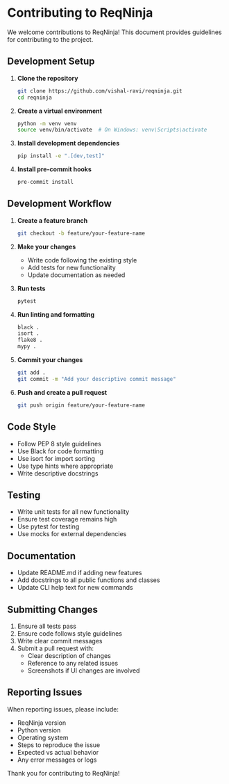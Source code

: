 # Contributing to ReqNinja

We welcome contributions to ReqNinja! This document provides guidelines for contributing to the project.

## Development Setup

1. **Clone the repository**

   ```bash
   git clone https://github.com/vishal-ravi/reqninja.git
   cd reqninja
   ```

2. **Create a virtual environment**
   ```bash
   python -m venv venv
   source venv/bin/activate  # On Windows: venv\Scripts\activate
   ```

3. **Install development dependencies**
   ```bash
   pip install -e ".[dev,test]"
   ```

4. **Install pre-commit hooks**
   ```bash
   pre-commit install
   ```

## Development Workflow

1. **Create a feature branch**
   ```bash
   git checkout -b feature/your-feature-name
   ```

2. **Make your changes**
   - Write code following the existing style
   - Add tests for new functionality
   - Update documentation as needed

3. **Run tests**
   ```bash
   pytest
   ```

4. **Run linting and formatting**
   ```bash
   black .
   isort .
   flake8 .
   mypy .
   ```

5. **Commit your changes**
   ```bash
   git add .
   git commit -m "Add your descriptive commit message"
   ```

6. **Push and create a pull request**
   ```bash
   git push origin feature/your-feature-name
   ```

## Code Style

- Follow PEP 8 style guidelines
- Use Black for code formatting
- Use isort for import sorting
- Use type hints where appropriate
- Write descriptive docstrings

## Testing

- Write unit tests for all new functionality
- Ensure test coverage remains high
- Use pytest for testing
- Use mocks for external dependencies

## Documentation

- Update README.md if adding new features
- Add docstrings to all public functions and classes
- Update CLI help text for new commands

## Submitting Changes

1. Ensure all tests pass
2. Ensure code follows style guidelines
3. Write clear commit messages
4. Submit a pull request with:
   - Clear description of changes
   - Reference to any related issues
   - Screenshots if UI changes are involved

## Reporting Issues

When reporting issues, please include:

- ReqNinja version
- Python version
- Operating system
- Steps to reproduce the issue
- Expected vs actual behavior
- Any error messages or logs

Thank you for contributing to ReqNinja!
